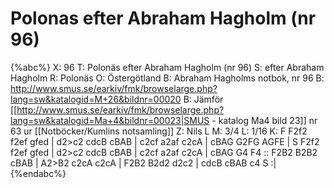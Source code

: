 # Polonas efter Abraham Hagholm (nr 96)

{%abc%}
X: 96
T: Polonäs efter Abraham Hagholm (nr 96) 
S: efter Abraham Hagholm
R: Polonäs
O: Östergötland
B: Abraham Hagholms notbok, nr 96
B: http://www.smus.se/earkiv/fmk/browselarge.php?lang=sw&katalogid=M+26&bildnr=00020
B: Jämför [[http://www.smus.se/earkiv/fmk/browselarge.php?lang=sw&katalogid=Ma+4&bildnr=00023|SMUS - katalog Ma4 bild 23]] nr 63 ur [[Notböcker/Kumlins notsamling]]
Z: Nils L
M: 3/4
L: 1/16
K: F
F2f2 f2ef gfed | d2>c2 cdcB cBAB | c2cf a2af c2cA | cBAG G2FG AGFE | S
F2f2 f2ef gfed | d2>c2 cdcB cBAB | c2cf a2af c2cA | cBAG G4 F4 ::
F2B2 B2B2 cBAB | A2>B2 c2cA c2cA | F2B2 B2d2 d2c2 | cdcB cBAB c4 S :|
{%endabc%}
